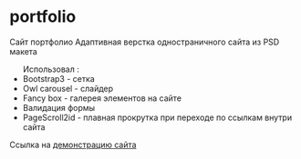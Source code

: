 # portfolio
Сайт портфолио
Адаптивная верстка одностраничного сайта из PSD макета
<ul>Использовал :
  <li>Bootstrap3 - сетка</li>
  <li>Owl carousel - слайдер</li>
  <li>Fancy box - галерея элементов на сайте</li>
  <li>Валидация формы</li>
  <li>PageScroll2id - плавная прокрутка при переходе по ссылкам внутри сайта</li>
</ul>

Ссылка на <a href="https://romanstudent16.000webhostapp.com/portfolio/index.html" target="_blank">демонстрацию сайта</a>
